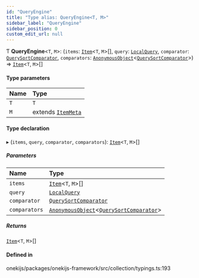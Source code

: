 ```yaml
---
id: "QueryEngine"
title: "Type alias: QueryEngine<T, M>"
sidebar_label: "QueryEngine"
sidebar_position: 0
custom_edit_url: null
---
```


Ƭ **QueryEngine**<`T`, `M`\>: (`items`: [`Item`](../interfaces/Item.md)<`T`, `M`\>[], `query`: [`LocalQuery`](LocalQuery.md), `comparator`: [`QuerySortComparator`](QuerySortComparator.md), `comparators`: [`AnonymousObject`](../interfaces/AnonymousObject.md)<[`QuerySortComparator`](QuerySortComparator.md)\>) => [`Item`](../interfaces/Item.md)<`T`, `M`\>[]

#### Type parameters

| Name | Type |
| :------ | :------ |
| `T` | `T` |
| `M` | extends [`ItemMeta`](ItemMeta.md) |

#### Type declaration

▸ (`items`, `query`, `comparator`, `comparators`): [`Item`](../interfaces/Item.md)<`T`, `M`\>[]

##### Parameters

| Name | Type |
| :------ | :------ |
| `items` | [`Item`](../interfaces/Item.md)<`T`, `M`\>[] |
| `query` | [`LocalQuery`](LocalQuery.md) |
| `comparator` | [`QuerySortComparator`](QuerySortComparator.md) |
| `comparators` | [`AnonymousObject`](../interfaces/AnonymousObject.md)<[`QuerySortComparator`](QuerySortComparator.md)\> |

##### Returns

[`Item`](../interfaces/Item.md)<`T`, `M`\>[]

#### Defined in

onekijs/packages/onekijs-framework/src/collection/typings.ts:193

